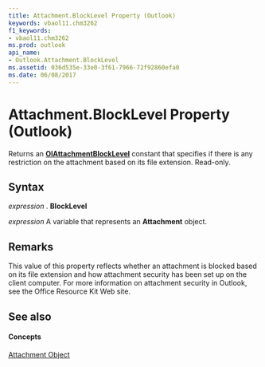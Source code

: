 ```yaml
---
title: Attachment.BlockLevel Property (Outlook)
keywords: vbaol11.chm3262
f1_keywords:
- vbaol11.chm3262
ms.prod: outlook
api_name:
- Outlook.Attachment.BlockLevel
ms.assetid: 036d535e-33e0-3f61-7966-72f92860efa0
ms.date: 06/08/2017
---
```



# Attachment.BlockLevel Property (Outlook)

Returns an  **[OlAttachmentBlockLevel](Outlook.OlAttachmentBlockLevel.md)** constant that specifies if there is any restriction on the attachment based on its file extension. Read-only.


## Syntax

 _expression_ . **BlockLevel**

 _expression_ A variable that represents an **Attachment** object.


## Remarks

This value of this property reflects whether an attachment is blocked based on its file extension and how attachment security has been set up on the client computer. For more information on attachment security in Outlook, see the Office Resource Kit Web site.


## See also


#### Concepts


[Attachment Object](Outlook.Attachment.md)

